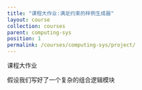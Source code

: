 ```yaml
---
title: "课程大作业:满足约束的样例生成器"
layout: course
collection: courses
parent: computing-sys
position: 1
permalink: /courses/computing-sys/project/
---
```

课程大作业

假设我们写好了一个复杂的组合逻辑模块
